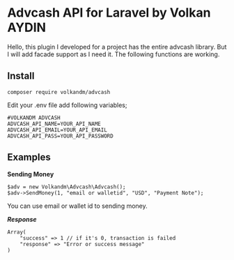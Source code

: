 # Advcash API for Laravel by Volkan AYDIN

Hello, this plugin I developed for a project has the entire advcash library. But I will add facade support as I need it. The following functions are working.

## Install

    composer require volkandm/advcash

Edit your .env file add following variables;

    #VOLKANDM ADVCASH
    ADVCASH_API_NAME=YOUR_API_NAME
    ADVCASH_API_EMAIL=YOUR_API_EMAIL
    ADVCASH_API_PASS=YOUR_API_PASSWORD

## Examples

**Sending Money**

    $adv = new Volkandm\Advcash\Advcash();
    $adv->SendMoney(1, "email or walletid", "USD", "Payment Note");

You can use email or wallet id to sending money.

**_Response_**

    Array(
        "success" => 1 // if it's 0, transaction is failed
        "response" => "Error or success message"
    )
